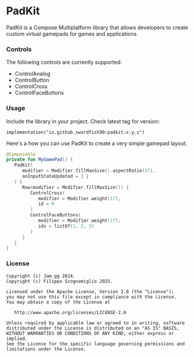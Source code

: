 # PadKit

PadKit is a Compose Multiplatform library that allows developers to create custom virtual gamepads for games and applications.

### Controls

The following controls are currently supported:
* ControlAnalog
* ControlButton
* ControlCross
* ControlFaceButtons

### Usage

Include the library in your project. Check latest tag for version:

```
implementation("io.github.swordfish90:padkit:x.y.z")
```

Here's a how you can use PadKit to create a very simple gamepad layout.

```kotlin
@Composable
private fun MyGamePad() {
   PadKit(
      modifier = Modifier.fillMaxSize().aspectRatio(2f),
      onInputStateUpdated = { }
   ) {
      Row(modifier = Modifier.fillMaxSize()) {
         ControlCross(
            modifier = Modifier.weight(1f),
            id = 0
         )
         ControlFaceButtons(
            modifier = Modifier.weight(1f),
            ids = listOf(1, 2, 3)
         )
      }
   }
}
```

### License

```
Copyright (c) Jam.gg 2024.
Copyright (c) Filippo Scognamiglio 2025.

Licensed under the Apache License, Version 2.0 (the "License");
you may not use this file except in compliance with the License.
You may obtain a copy of the License at

   http://www.apache.org/licenses/LICENSE-2.0

Unless required by applicable law or agreed to in writing, software
distributed under the License is distributed on an "AS IS" BASIS,
WITHOUT WARRANTIES OR CONDITIONS OF ANY KIND, either express or implied.
See the License for the specific language governing permissions and
limitations under the License.
```

